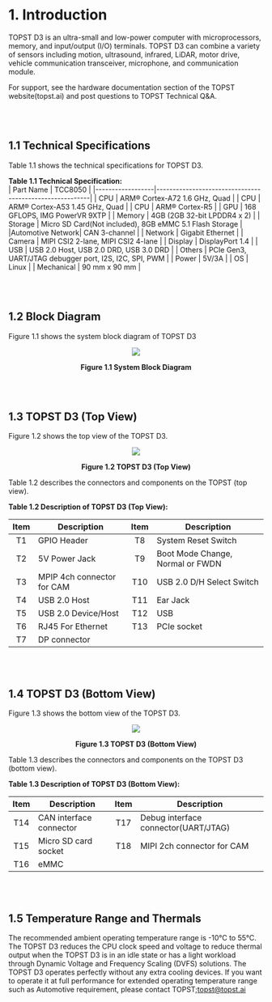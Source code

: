 # 1. Introduction


TOPST D3 is an ultra-small and low-power computer with microprocessors, memory, and input/output (I/O) terminals. TOPST D3 can combine a variety of sensors including motion, ultrasound, infrared, LiDAR, motor drive, vehicle communication transceiver, microphone, and communication module.  

For support, see the hardware documentation section of the TOPST website(topst.ai) and post questions to TOPST Technical Q&A.  

<br/><br/>

## 1.1 Technical Specifications  

Table 1.1 shows the technical specifications for TOPST D3.  

**Table 1.1 Technical Specification:**  
| Part Name        | TCC8050                                                 |
|------------------|---------------------------------------------------------|
| CPU              | ARM® Cortex-A72 1.6 GHz, Quad                           |
| CPU              | ARM® Cortex-A53 1.45 GHz, Quad                           |
| CPU              | ARM® Cortex-R5                                           |
| GPU              | 168 GFLOPS, IMG PowerVR 9XTP                            |
| Memory           | 4GB (2GB 32-bit LPDDR4 x 2)                             |
| Storage          | Micro SD Card(Not included), 8GB eMMC 5.1 Flash Storage |
|Automotive Network| CAN 3-channel                                          |
| Network          | Gigabit Ethernet                                        |
| Camera           | MIPI CSI2 2-lane, MIPI CSI2 4-lane                      |
| Display          | DisplayPort 1.4                                         |
| USB              | USB 2.0 Host, USB 2.0 DRD, USB 3.0 DRD                  |
| Others           | PCIe Gen3, UART/JTAG debugger port, I2S, I2C, SPI, PWM  |
| Power            | 5V/3A                                                   |
| OS               | Linux                                                   |
| Mechanical       | 90 mm x 90 mm                                           |



<br/><br/>



## 1.2 Block Diagram  

Figure 1.1 shows the system block diagram of TOPST D3
<p align="center"><img src="../../../Assets/TOPST D3-G/Hardware/1.1D3-G System Block Diagram.png"></p>
<p align="center"><strong>Figure 1.1 System Block Diagram</strong></p>

<br/><br/>

## 1.3 TOPST D3 (Top View)  

Figure 1.2 shows the top view of the TOPST D3.  
<p align="center"><img src="https://github.com/topst-development/Documentation/assets/161264431/dc024d81-4695-4ec3-8cb8-d0ee65fd9e61"></p>
<p align="center"><strong>Figure 1.2 TOPST D3 (Top View)</strong></p>

Table 1.2 describes the connectors and components on the TOPST (top view).  

**Table 1.2 Description of TOPST D3 (Top View):**  

| Item | Description                | Item | Description                      |
|:----:|----------------------------|:----:|----------------------------------|
| T1  | GPIO Header                | T8  | System Reset Switch              |
| T2  | 5V Power Jack              | T9  | Boot Mode Change, Normal or FWDN |
| T3  | MPIP 4ch connector for CAM | T10  | USB 2.0 D/H Select Switch        |
| T4  | USB 2.0 Host               | T11  | Ear Jack                         |
| T5  | USB 2.0 Device/Host        | T12  | USB                              |
| T6  | RJ45 For Ethernet          | T13  | PCIe socket                      |
| T7  | DP connector               |      |                                  |  

<br/><br/>

## 1.4 TOPST D3 (Bottom View)  

Figure 1.3 shows the bottom view of the TOPST D3.  
<p align="center"><img src="https://github.com/topst-development/Documentation/assets/161264431/f0365597-8040-47ad-8227-e3ce854e1c8d"></p>
<p align="center"><strong>Figure 1.3 TOPST D3 (Bottom View)</strong></p>

Table 1.3 describes the connectors and components on the TOPST D3 (bottom view).  

**Table 1.3 Description of TOPST D3 (Bottom View):**  

| Item | Description                | Item | Description                         |
|:----:|----------------------------|:----:|-------------------------------------|
| T14  | CAN interface connector    | T17  | Debug interface connector(UART/JTAG)|
| T15  | Micro SD card socket       | T18  | MIPI 2ch connector for CAM          |
| T16  | eMMC       | 

<br/><br/>

## 1.5 Temperature Range and Thermals  
The recommended ambient operating temperature range is -10°C to 55°C.   
The TOPST D3 reduces the CPU clock speed and voltage to reduce thermal output when the TOPST D3 is in an idle state or has a light workload through Dynamic Voltage and Frequency Scaling (DVFS) solutions. The TOPST D3 operates perfectly without any extra cooling devices. If you want to operate it at full performance for extended operating temperature range such as Automotive requirement, please contact TOPST;topst@topst.ai
